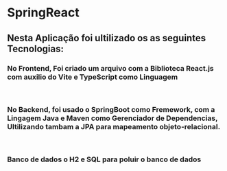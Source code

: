 # SpringReact

<h2> Nesta Aplicação foi ultilizado os as seguintes Tecnologias: </h2>

<h3>No Frontend, Foi criado um arquivo com a Biblioteca React.js com auxilio do Vite e TypeScript como Linguagem </h3>
</br>
<h3>No Backend, foi usado o SpringBoot como Fremework, com a Lingagem Java e Maven como Gerenciador de Dependencias, Ultilizando tambam a JPA para mapeamento objeto-relacional. </h3>
</br>
<h3>Banco de dados o H2 e SQL para poluir o banco de dados</h3>
</br>

